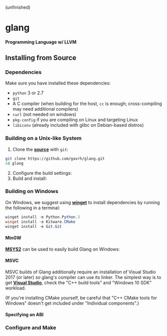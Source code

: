 (unfinished)
# glang
#### Programming Language w/ LLVM

## Installing from Source

### Dependencies
Make sure you have installed these dependencies:
- `python` 3 or 2.7
- `git`
- A C compiler (when building for the host, `cc` is enough; cross-compiling may need additional compilers)
- `curl` (not needed on windows)
- `pkg-config` if you are compiling on Linux and targeting Linux
- `libiconv` (already included with glibc on Debian-based distros)

### Building on a Unix-like System
1. Clone the **[source]()** with `git`:
```sh
git clone https://github.com/gavrh/glang.git
cd glang
```
2. Configure the build settings:
3. Build and install:

### Building on Windows
On Windows, we suggest using **[winget](https://github.com/microsoft/winget-cli)** to install dependencies by running the following in a terminal:
```powershell
winget install -e Python.Python.3
winget install -e Kitware.CMake
winget install -e Git.Git
```

#### MinGW
**[MSYS2](https://www.msys2.org/)** can be used to easily build Glang on Windows:

#### MSVC
MSVC builds of Glang additionally require an installation of Visual Studio 2017 (or later) so glang's compiler can use its linker. The simplest way is to get **[Visual Studio](https://visualstudio.microsoft.com/downloads/)**, check the "C++ build tools" and "Windows 10 SDK" workload.

(If you're installing CMake yourself, be careful that "C++ CMake tools for Windows" doesn't get included under "Individual components".)

#### Specifying an ABI

### Configure and Make
